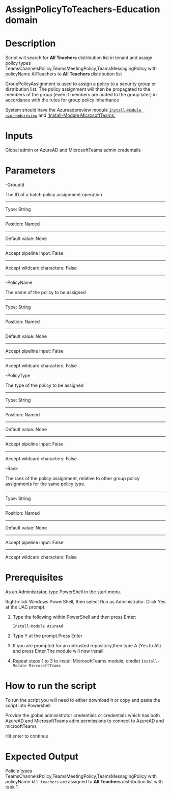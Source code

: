 # AssignPolicyToTeachers-Education domain

# Description
Script will search for **All Teachers** distribution list in tenant and assign policy types TeamsChannelsPolicy,TeamsMeetingPolicy,TeamsMessagingPolicy with policyName AllTeachers to **All Teachers** distribution list

GroupPolicyAssignment is used to assign a policy to a security group or distribution list. The policy assignment will then be propagated to the members of the group (even if members are added to the group later) in accordance with the rules for group policy inheritance

System should have the Azureadpreview module [`Install-Module azureadpreview`](https://docs.microsoft.com/en-us/powershell/azure/active-directory/install-adv2?view=azureadps-2.0-preview#installing-the-azure-ad-module) and ['Install-Module MicrosoftTeams`](https://www.powershellgallery.com/packages/MicrosoftTeams/1.0.6)

# Inputs
Global admin or AzureAD and MicrosoftTeams admin credentails 

# Parameters

-GroupId

The ID of a batch policy assignment operation
- - -
Type:	String
- - -
Position:	Named
- - -
Default value:	None
- - -
Accept pipeline input:	False
- - -
Accept wildcard characters:	False
- - -

-PolicyName

The name of the policy to be assigned
- - -
Type:	String
 - - -
Position:	Named
- - -
Default value:	None
- - -
Accept pipeline input:	False
- - -
Accept wildcard characters:	False

-PolicyType

The type of the policy to be assigned
- - -
Type:	String
- - -
Position:	Named
- - -
Default value:	None
- - -
Accept pipeline input:	False
- - -
Accept wildcard characters:	False

-Rank

The rank of the policy assignment, relative to other group policy assignments for the same policy type.
- - -
Type:	String
- - -
Position:	Named
- - -
Default value:	None
- - -
Accept pipeline input:	False
- - -
Accept wildcard characters:	False

# Prerequisites
As an Administrator, type PowerShell in the start menu. 

Right-click Windows PowerShell, then select Run as Administrator. Click Yes at the UAC prompt.
1.	Type the following within PowerShell and then press Enter:

     `Install-Module AzureAd` 

2.	Type Y at the prompt.Press Enter

3.	If you are prompted for an untrusted repository,then type A (Yes to All) and press Enter.The module will now install

4. Repeat steps 1 to 3 to install MicrosoftTeams module, cmdlet `Install-Module MicrosoftTeams` 

# How to run the script
To run the script you will need to either download it or copy and paste the script into Powershell

Provide the global administrator credentials or credentials which has both AzureAD and MicrosoftTeams adim permissions to connect to AzureAD and microoftTeams

Hit enter to continue

# Expected Output
Policie types TeamsChannelsPolicy,TeamsMeetingPolicy,TeamsMessagingPolicy with policyName `All teachers` are assigned to **All Teachers** distribution list with rank 1
